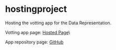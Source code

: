 # hostingproject
Hosting the votting app for the Data Representation.

Votting app page: [Hosted Page](https://d4votingapp.pythonanywhere.com/votepage.html)\

App repository page: [GitHub](https://github.com/ReRiva/data-representation-coursework)

